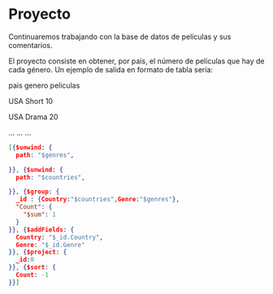 # Proyecto

Continuaremos trabajando con la base de datos de películas y sus comentarios.

El proyecto consiste en obtener, por país, el número de películas que hay de cada género. Un ejemplo de salida en formato de tabla sería:

pais	genero	peliculas

USA	Short	10

USA	Drama	20

...	...	...

```json
[{$unwind: {
  path: "$genres",

}}, {$unwind: {
  path: "$countries",

}}, {$group: {
  _id : {Country:"$countries",Genre:"$genres"},
  "Count": {
    "$sum": 1
  }
}}, {$addFields: {
  Country: "$_id.Country",
  Genre: "$_id.Genre"
}}, {$project: {
  _id:0
}}, {$sort: {
  Count: -1
}}]
```
